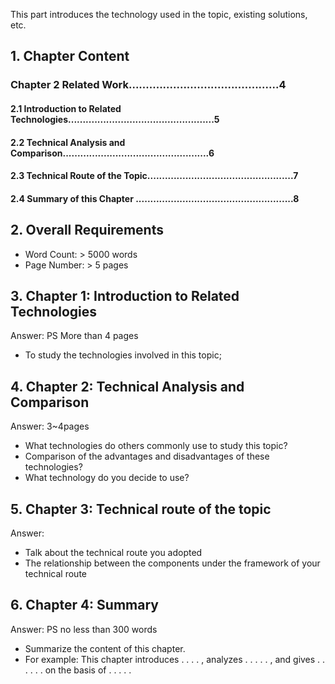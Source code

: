 This part introduces the technology used in the topic, existing solutions, etc.

## 1. Chapter Content

### Chapter 2 Related Work............................................4
#### 2.1 Introduction to Related Technologies..................................................5
#### 2.2 Technical Analysis and Comparison..................................................6
#### 2.3 Technical Route of the Topic..................................................7
#### 2.4 Summary of this Chapter ......................................................8

## 2. Overall Requirements
+ Word Count: > 5000 words
+ Page Number: > 5 pages

## 3. Chapter 1: Introduction to Related Technologies
Answer: PS More than 4 pages
+ To study the technologies involved in this topic;

## 4. Chapter 2: Technical Analysis and Comparison
Answer: 3~4pages
+ What technologies do others commonly use to study this topic?
+ Comparison of the advantages and disadvantages of these technologies?
+ What technology do you decide to use?

## 5. Chapter 3: Technical route of the topic
Answer:
+ Talk about the technical route you adopted
+ The relationship between the components under the framework of your technical route

## 6. Chapter 4: Summary
Answer: PS no less than 300 words
+ Summarize the content of this chapter.
+ For example: This chapter introduces . . . . , analyzes . . . . . , and gives . . . . . . on the basis of . . . . .